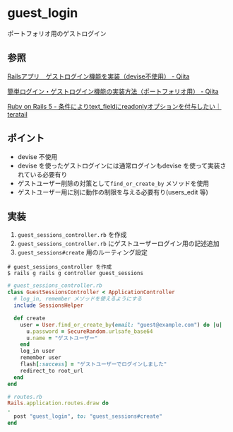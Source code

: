 # guest_login

ポートフォリオ用のゲストログイン

## 参照

[Railsアプリ　ゲストログイン機能を実装（devise不使用） \- Qiita](https://qiita.com/Hiroaki_jr/items/86f028a1a60b3a667475)

[簡単ログイン・ゲストログイン機能の実装方法（ポートフォリオ用） \- Qiita](https://qiita.com/take18k_tech/items/35f9b5883f5be4c6e104)

[Ruby on Rails 5 \- 条件によりtext\_fieldにreadonlyオプションを付与したい｜teratail](https://teratail.com/questions/169215)

## ポイント

* devise 不使用
* devise を使ったゲストログインには通常ログインもdevise を使って実装されている必要有り
* ゲストユーザー削除の対策として`find_or_create_by` メソッドを使用
* ゲストユーザー用に別に動作の制限を与える必要有り(users_edit 等)

## 実装

1. `guest_sessions_controller.rb` を作成
2. `guest_sessions_controller.rb` にゲストユーザーログイン用の記述追加
3. `guest_sessions#create` 用のルーティング設定

```Shell
# guest_sessions_controller を作成
$ rails g rails g controller guest_sessions
```

```Ruby
# guest_sessions_controller.rb
class GuestSessionsController < ApplicationController
  # log_in, remember メソッドを使えるようにする
  include SessionsHelper

  def create
    user = User.find_or_create_by(email: "guest@example.com") do |u|
      u.password = SecureRandom.urlsafe_base64
      u.name = "ゲストユーザー"
    end
    log_in user
    remember user
    flash[:success] = "ゲストユーザーでログインしました"
    redirect_to root_url
  end
end
```

```Ruby
# routes.rb
Rails.application.routes.draw do
.
  post "guest_login", to: "guest_sessions#create"
end
```

